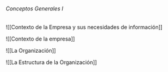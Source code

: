 ###### Conceptos Generales I
![[Contexto de la Empresa y sus necesidades de información]]

![[Contexto de la empresa]]

![[La Organización]] 

![[La Estructura de la Organización]]